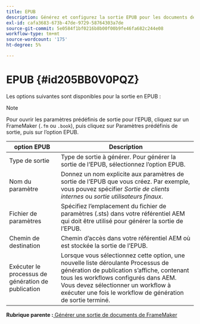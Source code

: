 ```yaml
---
title: EPUB
description: Générez et configurez la sortie EPUB pour les documents de FrameMaker dans AEM Guides.
exl-id: cafa3683-673b-47de-9729-58764303a7de
source-git-commit: 5e0584f1bf0216b8b00f00b9fe46fa682c244e08
workflow-type: tm+mt
source-wordcount: '175'
ht-degree: 5%

---
```


# EPUB {#id205BB0V0PQZ}

Les options suivantes sont disponibles pour la sortie en EPUB :

>[!NOTE]
>
> Pour ouvrir les paramètres prédéfinis de sortie pour l’EPUB, cliquez sur un FrameMaker \(`.fm` ou `.book`\), puis cliquez sur Paramètres prédéfinis de sortie, puis sur l’option EPUB.

| option EPUB | Description |
|-----------|-----------|
| Type de sortie | Type de sortie à générer. Pour générer la sortie de l’EPUB, sélectionnez l’option EPUB. |
| Nom du paramètre | Donnez un nom explicite aux paramètres de sortie de l’EPUB que vous créez. Par exemple, vous pouvez spécifier *Sortie de clients internes* ou *sortie utilisateurs finaux*. |
| Fichier de paramètres | Spécifiez l’emplacement du fichier de paramètres \(.sts\) dans votre référentiel AEM qui doit être utilisé pour générer la sortie de l’EPUB. |
| Chemin de destination | Chemin d’accès dans votre référentiel AEM où est stockée la sortie de l’EPUB. |
| Exécuter le processus de génération de publication | Lorsque vous sélectionnez cette option, une nouvelle liste déroulante Processus de génération de publication s’affiche, contenant tous les workflows configurés dans AEM. Vous devez sélectionner un workflow à exécuter une fois le workflow de génération de sortie terminé. |

**Rubrique parente :**[ Générer une sortie de documents de FrameMaker](fm-output-generatation.md)
